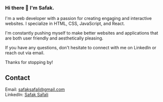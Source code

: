 ### Hi there 👋 I'm Safak.


I'm a web developer with a passion for creating engaging and interactive websites. I specialize in HTML, CSS, JavaScript, and React. 

I'm constantly pushing myself to make better websites and applications that are both user friendly and aesthetically pleasing.

If you have any questions, don't hesitate to connect with me on LinkedIn or reach out via email.

Thanks for stopping by!


## Contact
Email: safaksafali@gmail.com  
LinkedIn: [Safak Safali](https://www.linkedin.com/in/safak-safali/)


<!--
**ssafali/ssafali** is a ✨ _special_ ✨ repository because its `README.md` (this file) appears on your GitHub profile.

Here are some ideas to get you started:

- 🔭 I’m currently working on ...
- 🌱 I’m currently learning ...
- 👯 I’m looking to collaborate on ...
- 🤔 I’m looking for help with ...
- 💬 Ask me about ...
- 📫 How to reach me: ...
- 😄 Pronouns: ...
- ⚡ Fun fact: ...
-->
